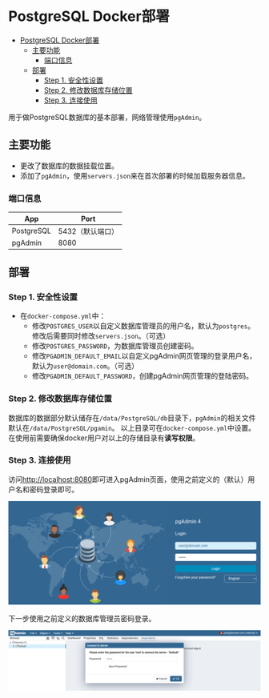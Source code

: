 # PostgreSQL Docker部署

<!-- @import "[TOC]" {cmd="toc" depthFrom=2 depthTo=6 orderedList=false} -->

<!-- code_chunk_output -->

- [PostgreSQL Docker部署](#postgresql-docker部署)
  - [主要功能](#主要功能)
    - [端口信息](#端口信息)
  - [部署](#部署)
    - [Step 1. 安全性设置](#step-1-安全性设置)
    - [Step 2. 修改数据库存储位置](#step-2-修改数据库存储位置)
    - [Step 3. 连接使用](#step-3-连接使用)

<!-- /code_chunk_output -->

用于做PostgreSQL数据库的基本部署，网络管理使用`pgAdmin`。  

## 主要功能

- 更改了数据库的数据挂载位置。  
- 添加了`pgAdmin`，使用`servers.json`来在首次部署的时候加载服务器信息。  

### 端口信息

| App | Port |
|---|---|
| PostgreSQL | 5432（默认端口） |
| pgAdmin | 8080 |

## 部署

### Step 1. 安全性设置

- 在`docker-compose.yml`中：
  - 修改`POSTGRES_USER`以自定义数据库管理员的用户名，默认为`postgres`。修改后需要同时修改`servers.json`。（可选）  
  - 修改`POSTGRES_PASSWORD`，为数据库管理员创建密码。  
  - 修改`PGADMIN_DEFAULT_EMAIL`以自定义pgAdmin网页管理的登录用户名，默认为`user@domain.com`。（可选）
  - 修改`PGADMIN_DEFAULT_PASSWORD`，创建pgAdmin网页管理的登陆密码。  

### Step 2. 修改数据库存储位置

数据库的数据部分默认储存在`/data/PostgreSQL/db`目录下，`pgAdmin`的相关文件默认在`/data/PostgreSQL/pgamin`。
以上目录可在`docker-compose.yml`中设置。在使用前需要确保docker用户对以上的存储目录有**读写权限**。  

### Step 3. 连接使用

访问[http://localhost:8080](http://localhost:8080)即可进入pgAdmin页面，使用之前定义的（默认）用户名和密码登录即可。

![pgadmin_login](.assets/pgadmin_login.png)

下一步使用之前定义的数据库管理员密码登录。

![pgadmin_connect_db](.assets/pgadmin_connect_db.png)
